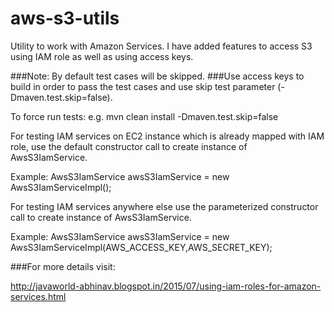 # aws-s3-utils
Utility to work with Amazon Services. 
I have added features to access S3 using IAM role as well as using access keys.


###Note: By default test cases will be skipped.
###Use access keys to build in order to pass the test cases and use skip test parameter (-Dmaven.test.skip=false).

To force run tests: e.g. mvn clean install -Dmaven.test.skip=false



For testing IAM services on EC2 instance which is already mapped with IAM role, use the default constructor call to create instance of AwsS3IamService.



Example:
AwsS3IamService awsS3IamService = new AwsS3IamServiceImpl();



For testing IAM services anywhere else use the parameterized constructor call to create instance of AwsS3IamService.


Example:
AwsS3IamService awsS3IamService = new AwsS3IamServiceImpl(AWS_ACCESS_KEY,AWS_SECRET_KEY);



###For more details visit:

http://javaworld-abhinav.blogspot.in/2015/07/using-iam-roles-for-amazon-services.html
